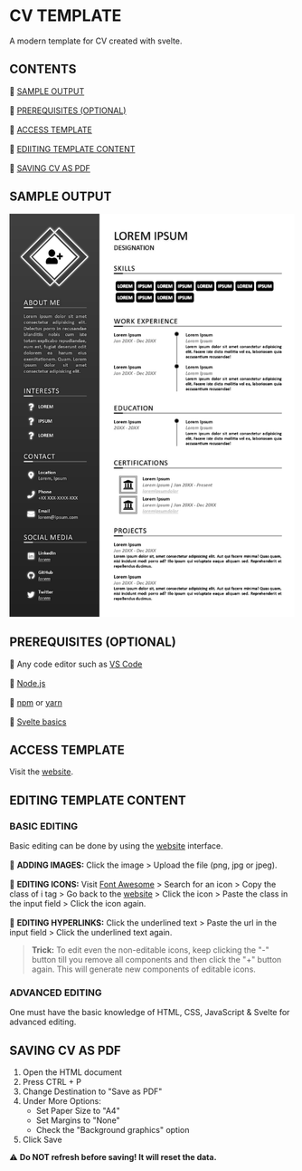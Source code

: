 # CV TEMPLATE

A modern template for CV created with svelte.

## CONTENTS

:white_square_button: [SAMPLE OUTPUT](#sample-output)
<br /><br />:white_square_button: [PREREQUISITES (OPTIONAL)](#prerequisites-optional)
<br /><br />:white_square_button: [ACCESS TEMPLATE](#access-template)
<br /><br />:white_square_button: [EDIITING TEMPLATE CONTENT](#editing-template-content)
<br /><br />:white_square_button: [SAVING CV AS PDF](#saving-cv-as-pdf)

## SAMPLE OUTPUT

![CV](/public/images/sample.jpg)

## PREREQUISITES (OPTIONAL)

:white_square_button: Any code editor such as [VS Code](https://code.visualstudio.com/download)
<br /><br />:white_square_button: [Node.js](https://nodejs.org/en)
<br /><br />:white_square_button: [npm](https://www.npmjs.com) or [yarn](https://yarnpkg.com)
<br /><br />:white_square_button: [Svelte basics](https://svelte.dev)

## ACCESS TEMPLATE

Visit the <a class="link-gray-dark"  href="https://psi-chi.github.io/modern-cv-template/"><span class="link-hover-gray">website</span></a>.

## EDITING TEMPLATE CONTENT

### BASIC EDITING

Basic editing can be done by using the <a href="https://psi-chi.github.io/modern-cv-template/">website</a> interface.
<br />
<br />:white_square_button: **ADDING IMAGES:** Click the image > Upload the file (png, jpg or jpeg).
<br />
<br />:white_square_button: **EDITING ICONS:** Visit <a href="https://psi-chi.github.io/modern-cv-template/">Font Awesome</a> > Search for an icon > Copy the class of i tag > Go back to the <a href="https://psi-chi.github.io/modern-cv-template/">website</a> > Click the icon > Paste the class in the input field > Click the icon again.
<br />
<br />:white_square_button: **EDITING HYPERLINKS:** Click the underlined text > Paste the url in the input field > Click the underlined text again.
<br />

> **Trick:** To edit even the non-editable icons, keep clicking the "-" button till you remove all components and then click the "+" button again. This will generate new components of editable icons.

### ADVANCED EDITING

One must have the basic knowledge of HTML, CSS, JavaScript & Svelte for advanced editing.

## SAVING CV AS PDF

1. Open the HTML document
2. Press CTRL + P
3. Change Destination to "Save as PDF"
4. Under More Options:
   - Set Paper Size to "A4"
   - Set Margins to "None"
   * Check the "Background graphics" option
5. Click Save

:warning: **Do NOT refresh before saving! It will reset the data.**
